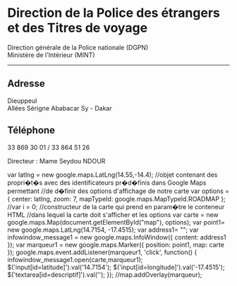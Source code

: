 # Direction de la Police des étrangers et des Titres de voyage

Direction générale de la Police nationale (DGPN)  
Ministère de l'Intérieur (MINT)  

-------------------------------------------------------------------------------------

**Adresse**
-----------

Dieuppeul  
Allées Sérigne Ababacar Sy - Dakar

**Téléphone**
-------------

33 869 30 01 / 33 864 51 26

Directeur : Mame Seydou NDOUR

var latlng = new google.maps.LatLng(14.55,-14.4); //objet contenant des propri�t�s avec des identificateurs pr�d�finis dans Google Maps permettant //de d�finir des options d'affichage de notre carte var options = { center: latlng, zoom: 7, mapTypeId: google.maps.MapTypeId.ROADMAP }; //var i = 0; //constructeur de la carte qui prend en param�tre le conteneur HTML //dans lequel la carte doit s'afficher et les options var carte = new google.maps.Map(document.getElementById("map"), options); var point1= new google.maps.LatLng(14.7154, -17.4515); var address1= ""; var infowindow\_message1 = new google.maps.InfoWindow({ content: address1 }); var marqueur1 = new google.maps.Marker({ position: point1, map: carte }); google.maps.event.addListener(marqueur1, 'click', function() { infowindow\_message1.open(carte,marqueur1); $('input\[id=latitude\]').val('14.7154'); $('input\[id=longitude\]').val('-17.4515'); $('textarea\[id=descriptif\]').val(''); }); //map.addOverlay(marqueur);